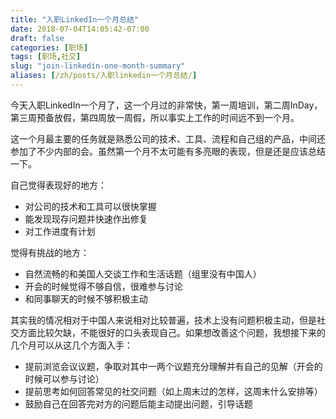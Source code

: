 ```yaml
---
title: "入职LinkedIn一个月总结"
date: 2018-07-04T14:05:42-07:00
draft: false
categories: [职场]
tags: [职场,社交]
slug: "join-linkedin-one-month-summary"
aliases: [/zh/posts/入职linkedin一个月总结/]
---
```


今天入职LinkedIn一个月了，这一个月过的非常快，第一周培训，第二周InDay，第三周预备放假，第四周放一周假，所以事实上工作的时间远不到一个月。

<!--more-->

这一个月最主要的任务就是熟悉公司的技术、工具、流程和自己组的产品，中间还参加了不少内部的会。虽然第一个月不太可能有多亮眼的表现，但是还是应该总结一下。

自己觉得表现好的地方：

- 对公司的技术和工具可以很快掌握
- 能发现现存问题并快速作出修复
- 对工作进度有计划

觉得有挑战的地方：

- 自然流畅的和美国人交谈工作和生活话题（组里没有中国人）
- 开会的时候觉得不够自信，很难参与讨论
- 和同事聊天的时候不够积极主动

其实我的情况相对于中国人来说相对比较普遍，技术上没有问题积极主动，但是社交方面比较欠缺，不能很好的口头表现自己。如果想改善这个问题，我想接下来的几个月可以从这几个方面入手：

- 提前浏览会议议题，争取对其中一两个议题充分理解并有自己的见解（开会的时候可以参与讨论）
- 提前思考如何回答常见的社交问题（如上周末过的怎样，这周末什么安排等）
- 鼓励自己在回答完对方的问题后能主动提出问题，引导话题